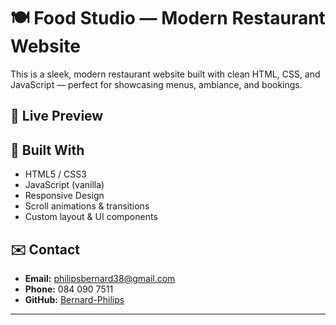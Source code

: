 # 🍽️ Food Studio — Modern Restaurant Website

This is a sleek, modern restaurant website built with clean HTML, CSS, and JavaScript — perfect for showcasing menus, ambiance, and bookings.

## 🔗 Live Preview



## 🧱 Built With

- HTML5 / CSS3
- JavaScript (vanilla)
- Responsive Design
- Scroll animations & transitions
- Custom layout & UI components

## ✉️ Contact

- **Email:** philipsbernard38@gmail.com  
- **Phone:** 084 090 7511  
- **GitHub:** [Bernard-Philips](https://github.com/Bernard-Philips)

---


